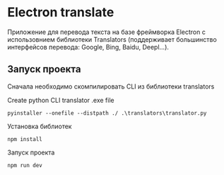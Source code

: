 # Electron translate

Приложение для перевода текста на базе фреймворка Electron с использовнием библиотеки Translators (поддерживает большинство интерфейсов перевода: Google, Bing, Baidu, Deepl...).

## Запуск проекта

Сначала необходимо скомпилировать CLI из библиотеки translators

Create python CLI translator .exe file

```
pyinstaller --onefile --distpath ./ .\translators\translator.py
```

Установка библиотек

```
npm install
```
Запуск проекта

```
npm run dev
```
